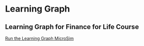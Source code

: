 # Learning Graph

## Learning Graph for Finance for Life Course

[Run the Learning Graph MicroSim](./graph-viewer.html)